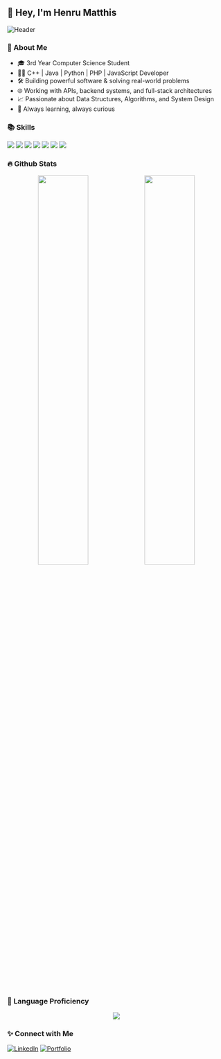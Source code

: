 ## 👋 Hey, I'm Henru Matthis

![Header](https://capsule-render.vercel.app/api?type=waving&color=gradient&height=250&section=header&text=Henru%20Matthis&fontSize=60&fontAlignY=35&desc=Computer%20Science%20Explorer&descAlignY=60&animation=fadeIn)

### 🚀 About Me
- 🎓 3rd Year Computer Science Student
- 🧙‍♂️ C++ | Java | Python | PHP | JavaScript Developer
- 🛠️ Building powerful software & solving real-world problems
- 🌐 Working with APIs, backend systems, and full-stack architectures
- 📈 Passionate about Data Structures, Algorithms, and System Design
- 🌟 Always learning, always curious

### 📚 Skills
<div>
  <img src="https://img.shields.io/badge/C++-00599C?style=for-the-badge&logo=c%2B%2B&logoColor=white"/>
  <img src="https://img.shields.io/badge/Python-3776AB?style=for-the-badge&logo=python&logoColor=white"/>
  <img src="https://img.shields.io/badge/Java-ED8B00?style=for-the-badge&logo=java&logoColor=white"/>
  <img src="https://img.shields.io/badge/PHP-777BB4?style=for-the-badge&logo=php&logoColor=white"/>
  <img src="https://img.shields.io/badge/JavaScript-F7DF1E?style=for-the-badge&logo=javascript&logoColor=black"/>
  <img src="https://img.shields.io/badge/MySQL-4479A1?style=for-the-badge&logo=mysql&logoColor=white"/>
  <img src="https://img.shields.io/badge/React-20232A?style=for-the-badge&logo=react&logoColor=61DAFB"/>
</div>

### 🔥 Github Stats
<p align="center">
  <img width="48%" src="https://github-readme-stats.vercel.app/api?username=HenruMatthis&show_icons=true&theme=radical" />
  <img width="48%" src="https://github-readme-streak-stats.herokuapp.com/?user=HenruMatthis&theme=radical" />
</p>

### 🧠 Language Proficiency
<p align="center">
  <img src="https://github-readme-stats.vercel.app/api/top-langs/?username=HenruMatthis&layout=compact&theme=radical" />
</p>

### ✨ Connect with Me
[![LinkedIn](https://img.shields.io/badge/LinkedIn-0077B5?style=for-the-badge&logo=linkedin&logoColor=white)](https://www.linkedin.com/in/henru-matthis-05ab32341/) 
[![Portfolio](https://img.shields.io/badge/Portfolio-000000?style=for-the-badge&logo=About.me&logoColor=white)](https://your-portfolio.com)

<!---
HenruMatthis/HenruMatthis is a ✨ special ✨ repository because its `README.md` (this file) appears on your GitHub profile.
You can click the Preview link to take a look at your changes.
--->

